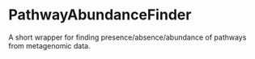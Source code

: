 # PathwayAbundanceFinder
A short wrapper for finding presence/absence/abundance of pathways from metagenomic data.
